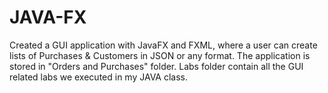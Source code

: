 # JAVA-FX
Created a GUI application with JavaFX and FXML, where a user can create lists of Purchases & Customers in JSON or any format. The application is stored in "Orders and Purchases" folder. 
Labs folder contain all the GUI related labs we executed in my JAVA class. 
